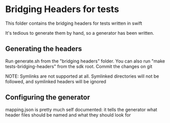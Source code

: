 # Bridging Headers for tests

This folder contains the bridging headers for tests written in swift

It's tedious to generate them by hand, so a generator has been written.

## Generating the headers

Run generate.sh from the "bridging headers" folder.
You can also run "make tests-bridging-headers" from the sdk root.
Commit the changes on git

NOTE: Symlinks are not supported at all. Symlinked directories will not be followed, and symlinked headers will be ignored

## Configuring the generator

mapping.json is pretty much self documented: it tells the generator what header files should be named and what they should look for